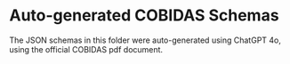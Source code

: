 # Auto-generated COBIDAS Schemas

The JSON schemas in this folder were auto-generated using ChatGPT 4o, using the official COBIDAS pdf document. 